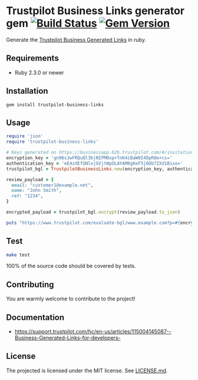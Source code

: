 # Trustpilot Business Links generator gem [![Build Status](https://travis-ci.org/trainline-eu/trustpilot-business-links.svg?branch=master)](https://travis-ci.org/trainline-eu/trustpilot-business-links) [![Gem Version](https://badge.fury.io/rb/trustpilot-business-links.svg)](http://badge.fury.io/rb/trustpilot-business-links)

Generate the [Trustpilot Business Generated Links](https://support.trustpilot.com/hc/en-us/articles/115002337108-Trustpilot-s-Business-Generated-Links-) in ruby.

## Requirements
- Ruby 2.3.0 or newer

## Installation
`gem install trustpilot-business-links`

## Usage
~~~ruby
require 'json'
require 'trustpilot-business-links'

# Keys generated on https://businessapp.b2b.trustpilot.com/#/invitations/business-generated-links
encryption_key = 'gn96sJwFRQuQl3bjNIPM0xp+TnK4iBaW0I4DpR0o+cs='
authentication_key = 'eE4zdEfGNlxjGVjtWpOLAYAM0gKeF5j6Db7ZXd1Bixo='
trustpilot_bgl = TrustpilotBusinessLinks.new(encryption_key, authentication_key)

review_payload = {
  email: "customer1@example.net",
  name: "John Smith",
  ref: "1234",
}

encrypted_payload = trustpilot_bgl.encrypt(review_payload.to_json)

puts "https://www.trustpilot.com/evaluate-bgl/www.example.com?p=#{encrypted_payload}"
~~~

## Test
~~~bash
make test
~~~

100% of the source code should be covered by tests.

## Contributing
You are warmly welcome to contribute to the project!

## Documentation
* https://support.trustpilot.com/hc/en-us/articles/115004145087--Business-Generated-Links-for-developers-

## License
The projected is licensed under the MIT license. See [LICENSE.md](LICENSE.md).
